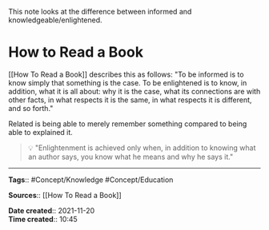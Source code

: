 This note looks at the difference between informed and knowledgeable/enlightened.

# How to Read a Book
[[How To Read a Book]] describes this as follows:
"To be informed is to know simply that something is the case. To be enlightened is to know, in addition, what it is all about: why it is the case, what its connections are with other facts, in what respects it is the same, in what respects it is different, and so forth."

Related is being able to merely remember something compared to being able to explained it. 

> 💡 "Enlightenment is achieved only when, in addition to knowing what an author says, you know what he means and why he says it."



---
**Tags**:: #Concept/Knowledge #Concept/Education 

**Sources**:: [[How To Read a Book]]

**Date created**:: 2021-11-20  
**Time created**:: 10:45